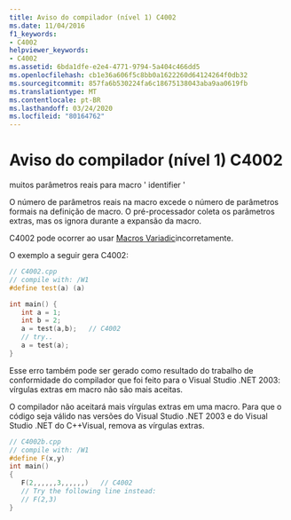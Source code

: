 ```yaml
---
title: Aviso do compilador (nível 1) C4002
ms.date: 11/04/2016
f1_keywords:
- C4002
helpviewer_keywords:
- C4002
ms.assetid: 6bda1dfe-e2e4-4771-9794-5a404c466dd5
ms.openlocfilehash: cb1e36a606f5c8bb0a1622260d64124264f0db32
ms.sourcegitcommit: 857fa6b530224fa6c18675138043aba9aa0619fb
ms.translationtype: MT
ms.contentlocale: pt-BR
ms.lasthandoff: 03/24/2020
ms.locfileid: "80164762"
---
```

# <a name="compiler-warning-level-1-c4002"></a>Aviso do compilador (nível 1) C4002

muitos parâmetros reais para macro ' identifier '

O número de parâmetros reais na macro excede o número de parâmetros formais na definição de macro. O pré-processador coleta os parâmetros extras, mas os ignora durante a expansão da macro.

C4002 pode ocorrer ao usar [Macros Variadic](../../preprocessor/variadic-macros.md)incorretamente.

O exemplo a seguir gera C4002:

```cpp
// C4002.cpp
// compile with: /W1
#define test(a) (a)

int main() {
   int a = 1;
   int b = 2;
   a = test(a,b);   // C4002
   // try..
   a = test(a);
}
```

Esse erro também pode ser gerado como resultado do trabalho de conformidade do compilador que foi feito para o Visual Studio .NET 2003: vírgulas extras em macro não são mais aceitas.

O compilador não aceitará mais vírgulas extras em uma macro. Para que o código seja válido nas versões do Visual Studio .NET 2003 e do Visual Studio .NET do C++Visual, remova as vírgulas extras.

```cpp
// C4002b.cpp
// compile with: /W1
#define F(x,y)
int main()
{
   F(2,,,,,,3,,,,,,)   // C4002
   // Try the following line instead:
   // F(2,3)
}
```
